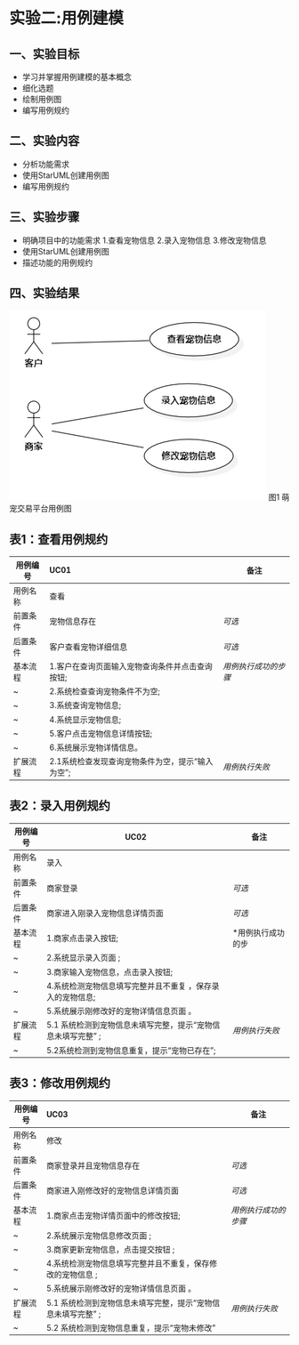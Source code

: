 # 实验二:用例建模

## 一、实验目标
- 学习并掌握用例建模的基本概念
- 细化选题
- 绘制用例图
- 编写用例规约
## 二、实验内容
- 分析功能需求
- 使用StarUML创建用例图
- 编写用例规约
## 三、实验步骤
- 明确项目中的功能需求
	1.查看宠物信息
	2.录入宠物信息
	3.修改宠物信息
- 使用StarUML创建用例图
- 描述功能的用例规约
## 四、实验结果
![萌宠交易平台用例图](./UseCase.jpg)
图1 萌宠交易平台用例图
## 表1：查看用例规约  

用例编号  | UC01 | 备注  
-|:-|-  
用例名称  | 查看  |   
前置条件  |宠物信息存在     | *可选*   
后置条件  |客户查看宠物详细信息     | *可选*   
基本流程  | 1.客户在查询页面输入宠物查询条件并点击查询按钮; |*用例执行成功的步骤*    
~| 2.系统检查查询宠物条件不为空;  |   
~| 3.系统查询宠物信息; |  
~| 4.系统显示宠物信息;   |   
~| 5.客户点击宠物信息详情按钮;   |   
~| 6.系统展示宠物详情信息。  |   
扩展流程  | 2.1系统检查发现查询宠物条件为空，提示“输入为空”; |*用例执行失败*    


## 表2：录入用例规约  

用例编号  | UC02 | 备注  
-|--|-  
用例名称  | 录入  |   
前置条件  | 商家登录      | *可选*   
后置条件  | 商家进入刚录入宠物信息详情页面  | *可选*   
基本流程  | 1.商家点击录入按钮;  |*用例执行成功的步                                             
~| 2.系统显示录入页面 ;  |   
~| 3.商家输入宠物信息，点击录入按钮;   |   
~| 4.系统检测宠物信息填写完整并且不重复 ，保存录入的宠物信息; |  
~| 5.系统展示刚修改好的宠物详情信息页面 。 | 
扩展流程  | 5.1 系统检测到宠物信息未填写完整，提示“宠物信息未填写完整” ; |*用例执行失败*    
~|  5.2系统检测到宠物信息重复，提示“宠物已存在”;  |  



## 表3：修改用例规约  

用例编号  | UC03 | 备注  
-|:--|-  
用例名称  | 修改  |   
前置条件  | 商家登录并且宠物信息存在    | *可选*   
后置条件  | 商家进入刚修改好的宠物信息详情页面      | *可选*   
基本流程  | 1.商家点击宠物详情页面中的修改按钮; |*用例执行成功的步骤*    
~| 2.系统展示宠物信息修改页面 ;  |   
~| 3.商家更新宠物信息，点击提交按钮  ; |   
~| 4.系统检测宠物信息填写完整并且不重复，保存修改的宠物信息 ; |  
~| 5.系统展示刚修改好的宠物详情信息页面 。 |  
扩展流程  | 5.1 系统检测到宠物信息未填写完整，提示“宠物信息未填写完整” ; |*用例执行失败*    
~| 5.2 系统检测到宠物信息重复，提示“宠物未修改” |  
